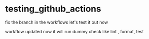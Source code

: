 # testing_github_actions

fix the branch in the workflows let's test it out now

workflow updated now it will run dummy check like lint , format, test
